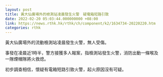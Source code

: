 ```yaml
---
layout: post
title: 黃大仙廣場外的檢測站凌晨發生火警　疑電箱短路引致
date: 2022-02-20 05:03:44.000000000 +08:00
link: https://news.rthk.hk/rthk/ch/component/k2/1634734-20220220.htm
categories: rthk
---
```


黃大仙廣場外的流動檢測站凌晨發生火警，無人受傷。

事發在凌晨近1時半，警方接獲多人報案，指檢測站發生火警，消防出動一條喉及一隊煙帽隊將火救熄。

初步調查相信，懷疑有電箱短路引致火警，起火原因沒有可疑。

